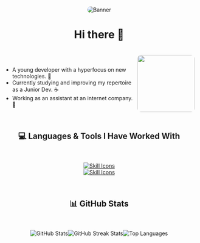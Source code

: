 <p align="center">
  <img style="border: 1px solid #FFF; border-radius: 10px;" src="https://i.pinimg.com/564x/ae/f3/cc/aef3cc0652fac03182fc7aaec8b5f407.jpg" alt="Banner">
</p>

<h1 align="center">Hi there 👋</h1>
<br/>
<img align="right" width="150" style="border: 1px solid #FFF; border-radius: 10px;" src="https://i.pinimg.com/564x/4e/7e/33/4e7e33ba567b2b86c48ecf977171e0ca.jpg">
<br/>

<div align="left">
  <ul>
    <li>A young developer with a hyperfocus on new technologies. 🌱</li>
    <li>Currently studying and improving my repertoire as a Junior Dev. ☕</li>
    <li>Working as an assistant at an internet company. 🌙</li>
  </ul>
</div>

<br/>


<h2 align="center">💻 Languages & Tools I Have Worked With</h2>

<br/>

<p align="center">
  <a href="https://skillicons.dev">
    <img src="https://skillicons.dev/icons?i=vscode,js,html,css,figma,react,express&theme=dark&perline=7" alt="Skill Icons"><br/>
    <img src="https://skillicons.dev/icons?i=nodejs,git,ps,notion,discord&theme=dark&perline=5" alt="Skill Icons">
  </a>
</p>

<br/>

<h2 align="center">📊 GitHub Stats</h2>

<br/>

<p align="center" style="display: flex; justify-content: center;">
  <img src="https://github-readme-stats.vercel.app/api?username=kaiser-exe0&theme=shadow_blue&hide_border=true&include_all_commits=false&count_private=false" alt="GitHub Stats">
    <img src="https://github-readme-streak-stats.herokuapp.com/?user=kaiser-exe0&theme=shadow_blue&hide_border=true" alt="GitHub Streak Stats"><br/>
    <img src="https://github-readme-stats.vercel.app/api/top-langs/?username=kaiser-exe0&theme=shadow_blue&hide_border=true&include_all_commits=false&count_private=false&layout=compact" alt="Top Languages">
</p>

<br/>
